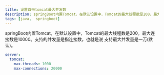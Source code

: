 ```yaml
---
title: 设置自带tomcat最大并发数
description: springBoot内置Tomcat，在默认设置中，Tomcat的最大线程数是200，最大连接数是10000。支持的并发量是指连接数，也就是说 支持最大并发量是一万(默认)。
tags: [java,  springboot]
---
```


springBoot内置Tomcat，在默认设置中，Tomcat的最大线程数是200，最大连接数是10000。支持的并发量是指连接数，也就是说 支持最大并发量是一万(默认)。

```yml
server:
  tomcat:
    max-threads: 1000
    max-connections: 20000
```
